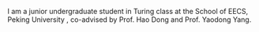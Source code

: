 I am a junior undergraduate student in Turing class at the School of EECS, Peking University , co-advised by Prof. Hao Dong and Prof. Yaodong Yang.